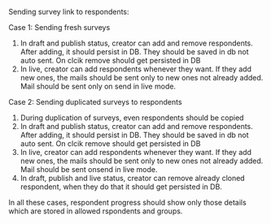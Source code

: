 Sending survey link to respondents:

Case 1: Sending fresh surveys 
1. In draft and publish status, creator can add and remove respondents. After adding, it should persist in DB. They should be saved in db not auto sent. On clcik remove should get persisted in DB
2. In live, creator can add respondents whenever they want. If they add new ones, the mails should be sent only to new ones not already added. Mail should be sent only on send in live mode.

Case 2: Sending duplicated surveys to respondents
1. During duplication of surveys, even respondents should be copied
2. In draft and publish status, creator can add and remove respondents. After adding, it should persist in DB. They should be saved in db not auto sent. On clcik remove should get persisted in DB
3. In live, creator can add respondents whenever they want. If they add new ones, the mails should be sent only to new ones not already added. Mail should be sent onsend in live mode.
4. In draft, publish and live status, creator can remove already cloned respondent, when they do that it should get persisted in DB. 

In all these cases, respondent progress should show only those details which are stored in allowed rspondents and groups.